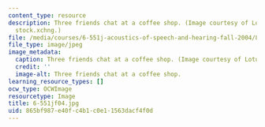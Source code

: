 ```yaml
---
content_type: resource
description: Three friends chat at a coffee shop. (Image courtesy of LotusHead and
  stock.xchng.)
file: /media/courses/6-551j-acoustics-of-speech-and-hearing-fall-2004/865bf987e40fc4b1c0e11563dacf4f0d_6-551jf04.jpg
file_type: image/jpeg
image_metadata:
  caption: Three friends chat at a coffee shop. (Image courtesy of LotusHead and [stock.xchng](http://www.freeimages.com/).)
  credit: ''
  image-alt: Three friends chat at a coffee shop.
learning_resource_types: []
ocw_type: OCWImage
resourcetype: Image
title: 6-551jf04.jpg
uid: 865bf987-e40f-c4b1-c0e1-1563dacf4f0d
---
```

